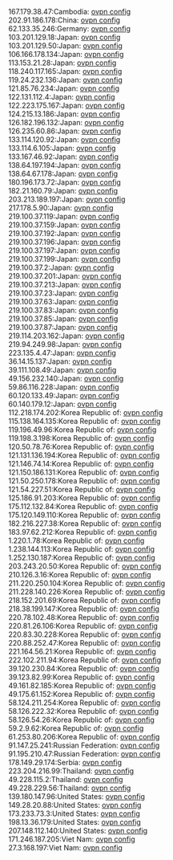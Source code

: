 167.179.38.47:Cambodia: [ovpn config](vpn/167_179_38_47.ovpn)  
202.91.186.178:China: [ovpn config](vpn/202_91_186_178.ovpn)  
62.133.35.246:Germany: [ovpn config](vpn/62_133_35_246.ovpn)  
103.201.129.18:Japan: [ovpn config](vpn/103_201_129_18.ovpn)  
103.201.129.50:Japan: [ovpn config](vpn/103_201_129_50.ovpn)  
106.166.178.134:Japan: [ovpn config](vpn/106_166_178_134.ovpn)  
113.153.21.28:Japan: [ovpn config](vpn/113_153_21_28.ovpn)  
118.240.117.165:Japan: [ovpn config](vpn/118_240_117_165.ovpn)  
119.24.232.136:Japan: [ovpn config](vpn/119_24_232_136.ovpn)  
121.85.76.234:Japan: [ovpn config](vpn/121_85_76_234.ovpn)  
122.131.112.4:Japan: [ovpn config](vpn/122_131_112_4.ovpn)  
122.223.175.167:Japan: [ovpn config](vpn/122_223_175_167.ovpn)  
124.215.13.186:Japan: [ovpn config](vpn/124_215_13_186.ovpn)  
126.182.196.132:Japan: [ovpn config](vpn/126_182_196_132.ovpn)  
126.235.60.86:Japan: [ovpn config](vpn/126_235_60_86.ovpn)  
133.114.120.92:Japan: [ovpn config](vpn/133_114_120_92.ovpn)  
133.114.6.105:Japan: [ovpn config](vpn/133_114_6_105.ovpn)  
133.167.46.92:Japan: [ovpn config](vpn/133_167_46_92.ovpn)  
138.64.197.194:Japan: [ovpn config](vpn/138_64_197_194.ovpn)  
138.64.67.178:Japan: [ovpn config](vpn/138_64_67_178.ovpn)  
180.196.173.72:Japan: [ovpn config](vpn/180_196_173_72.ovpn)  
182.21.160.79:Japan: [ovpn config](vpn/182_21_160_79.ovpn)  
203.213.189.197:Japan: [ovpn config](vpn/203_213_189_197.ovpn)  
217.178.5.90:Japan: [ovpn config](vpn/217_178_5_90.ovpn)  
219.100.37.119:Japan: [ovpn config](vpn/219_100_37_119.ovpn)  
219.100.37.159:Japan: [ovpn config](vpn/219_100_37_159.ovpn)  
219.100.37.192:Japan: [ovpn config](vpn/219_100_37_192.ovpn)  
219.100.37.196:Japan: [ovpn config](vpn/219_100_37_196.ovpn)  
219.100.37.197:Japan: [ovpn config](vpn/219_100_37_197.ovpn)  
219.100.37.199:Japan: [ovpn config](vpn/219_100_37_199.ovpn)  
219.100.37.2:Japan: [ovpn config](vpn/219_100_37_2.ovpn)  
219.100.37.201:Japan: [ovpn config](vpn/219_100_37_201.ovpn)  
219.100.37.213:Japan: [ovpn config](vpn/219_100_37_213.ovpn)  
219.100.37.23:Japan: [ovpn config](vpn/219_100_37_23.ovpn)  
219.100.37.63:Japan: [ovpn config](vpn/219_100_37_63.ovpn)  
219.100.37.83:Japan: [ovpn config](vpn/219_100_37_83.ovpn)  
219.100.37.85:Japan: [ovpn config](vpn/219_100_37_85.ovpn)  
219.100.37.87:Japan: [ovpn config](vpn/219_100_37_87.ovpn)  
219.114.203.162:Japan: [ovpn config](vpn/219_114_203_162.ovpn)  
219.94.249.98:Japan: [ovpn config](vpn/219_94_249_98.ovpn)  
223.135.4.47:Japan: [ovpn config](vpn/223_135_4_47.ovpn)  
36.14.15.137:Japan: [ovpn config](vpn/36_14_15_137.ovpn)  
39.111.108.49:Japan: [ovpn config](vpn/39_111_108_49.ovpn)  
49.156.232.140:Japan: [ovpn config](vpn/49_156_232_140.ovpn)  
59.86.116.228:Japan: [ovpn config](vpn/59_86_116_228.ovpn)  
60.120.133.49:Japan: [ovpn config](vpn/60_120_133_49.ovpn)  
60.140.179.12:Japan: [ovpn config](vpn/60_140_179_12.ovpn)  
112.218.174.202:Korea Republic of: [ovpn config](vpn/112_218_174_202.ovpn)  
115.138.164.135:Korea Republic of: [ovpn config](vpn/115_138_164_135.ovpn)  
119.196.49.96:Korea Republic of: [ovpn config](vpn/119_196_49_96.ovpn)  
119.198.3.198:Korea Republic of: [ovpn config](vpn/119_198_3_198.ovpn)  
120.50.78.76:Korea Republic of: [ovpn config](vpn/120_50_78_76.ovpn)  
121.131.136.194:Korea Republic of: [ovpn config](vpn/121_131_136_194.ovpn)  
121.146.74.14:Korea Republic of: [ovpn config](vpn/121_146_74_14.ovpn)  
121.150.186.131:Korea Republic of: [ovpn config](vpn/121_150_186_131.ovpn)  
121.50.250.178:Korea Republic of: [ovpn config](vpn/121_50_250_178.ovpn)  
121.54.227.51:Korea Republic of: [ovpn config](vpn/121_54_227_51.ovpn)  
125.186.91.203:Korea Republic of: [ovpn config](vpn/125_186_91_203.ovpn)  
175.112.132.84:Korea Republic of: [ovpn config](vpn/175_112_132_84.ovpn)  
175.120.149.110:Korea Republic of: [ovpn config](vpn/175_120_149_110.ovpn)  
182.216.227.38:Korea Republic of: [ovpn config](vpn/182_216_227_38.ovpn)  
183.97.62.212:Korea Republic of: [ovpn config](vpn/183_97_62_212.ovpn)  
1.220.1.78:Korea Republic of: [ovpn config](vpn/1_220_1_78.ovpn)  
1.238.144.113:Korea Republic of: [ovpn config](vpn/1_238_144_113.ovpn)  
1.252.130.187:Korea Republic of: [ovpn config](vpn/1_252_130_187.ovpn)  
203.243.20.50:Korea Republic of: [ovpn config](vpn/203_243_20_50.ovpn)  
210.126.3.16:Korea Republic of: [ovpn config](vpn/210_126_3_16.ovpn)  
211.220.250.104:Korea Republic of: [ovpn config](vpn/211_220_250_104.ovpn)  
211.228.140.226:Korea Republic of: [ovpn config](vpn/211_228_140_226.ovpn)  
218.152.201.69:Korea Republic of: [ovpn config](vpn/218_152_201_69.ovpn)  
218.38.199.147:Korea Republic of: [ovpn config](vpn/218_38_199_147.ovpn)  
220.78.102.48:Korea Republic of: [ovpn config](vpn/220_78_102_48.ovpn)  
220.81.26.106:Korea Republic of: [ovpn config](vpn/220_81_26_106.ovpn)  
220.83.30.228:Korea Republic of: [ovpn config](vpn/220_83_30_228.ovpn)  
220.88.252.47:Korea Republic of: [ovpn config](vpn/220_88_252_47.ovpn)  
221.164.56.21:Korea Republic of: [ovpn config](vpn/221_164_56_21.ovpn)  
222.102.211.94:Korea Republic of: [ovpn config](vpn/222_102_211_94.ovpn)  
39.120.230.84:Korea Republic of: [ovpn config](vpn/39_120_230_84.ovpn)  
39.123.82.99:Korea Republic of: [ovpn config](vpn/39_123_82_99.ovpn)  
49.161.82.185:Korea Republic of: [ovpn config](vpn/49_161_82_185.ovpn)  
49.175.61.152:Korea Republic of: [ovpn config](vpn/49_175_61_152.ovpn)  
58.124.211.254:Korea Republic of: [ovpn config](vpn/58_124_211_254.ovpn)  
58.126.222.32:Korea Republic of: [ovpn config](vpn/58_126_222_32.ovpn)  
58.126.54.26:Korea Republic of: [ovpn config](vpn/58_126_54_26.ovpn)  
59.2.9.62:Korea Republic of: [ovpn config](vpn/59_2_9_62.ovpn)  
61.253.80.206:Korea Republic of: [ovpn config](vpn/61_253_80_206.ovpn)  
91.147.25.241:Russian Federation: [ovpn config](vpn/91_147_25_241.ovpn)  
91.195.210.47:Russian Federation: [ovpn config](vpn/91_195_210_47.ovpn)  
178.149.29.174:Serbia: [ovpn config](vpn/178_149_29_174.ovpn)  
223.204.216.99:Thailand: [ovpn config](vpn/223_204_216_99.ovpn)  
49.228.115.2:Thailand: [ovpn config](vpn/49_228_115_2.ovpn)  
49.228.229.56:Thailand: [ovpn config](vpn/49_228_229_56.ovpn)  
139.180.147.96:United States: [ovpn config](vpn/139_180_147_96.ovpn)  
149.28.20.88:United States: [ovpn config](vpn/149_28_20_88.ovpn)  
173.233.73.3:United States: [ovpn config](vpn/173_233_73_3.ovpn)  
198.13.36.179:United States: [ovpn config](vpn/198_13_36_179.ovpn)  
207.148.112.140:United States: [ovpn config](vpn/207_148_112_140.ovpn)  
171.246.187.205:Viet Nam: [ovpn config](vpn/171_246_187_205.ovpn)  
27.3.168.197:Viet Nam: [ovpn config](vpn/27_3_168_197.ovpn)  
